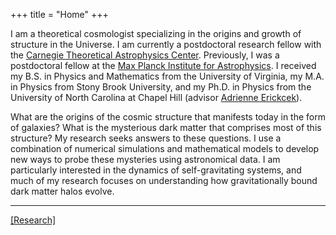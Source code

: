 +++
title = "Home"
+++

I am a theoretical cosmologist specializing in the origins and growth of structure in the Universe. I am currently a postdoctoral research fellow with the [Carnegie Theoretical Astrophysics Center](https://ctac.carnegiescience.edu/). Previously, I was a postdoctoral fellow at the [Max Planck Institute for Astrophysics](https://www.mpa-garching.mpg.de/). I received my B.S. in Physics and Mathematics from the University of Virginia, my M.A. in Physics from Stony Brook University, and my Ph.D. in Physics from the University of North Carolina at Chapel Hill (advisor [Adrienne Erickcek](https://users.physics.unc.edu/~erickcek/)).

What are the origins of the cosmic structure that manifests today in the form of galaxies? What is the mysterious dark matter that comprises most of this structure?
My research seeks answers to these questions. I use a combination of numerical simulations and mathematical models to develop new ways to probe these mysteries using astronomical data. I am particularly interested in the dynamics of self-gravitating systems, and much of my research focuses on understanding how gravitationally bound dark matter halos evolve.

---

[[Research]](../research/)
